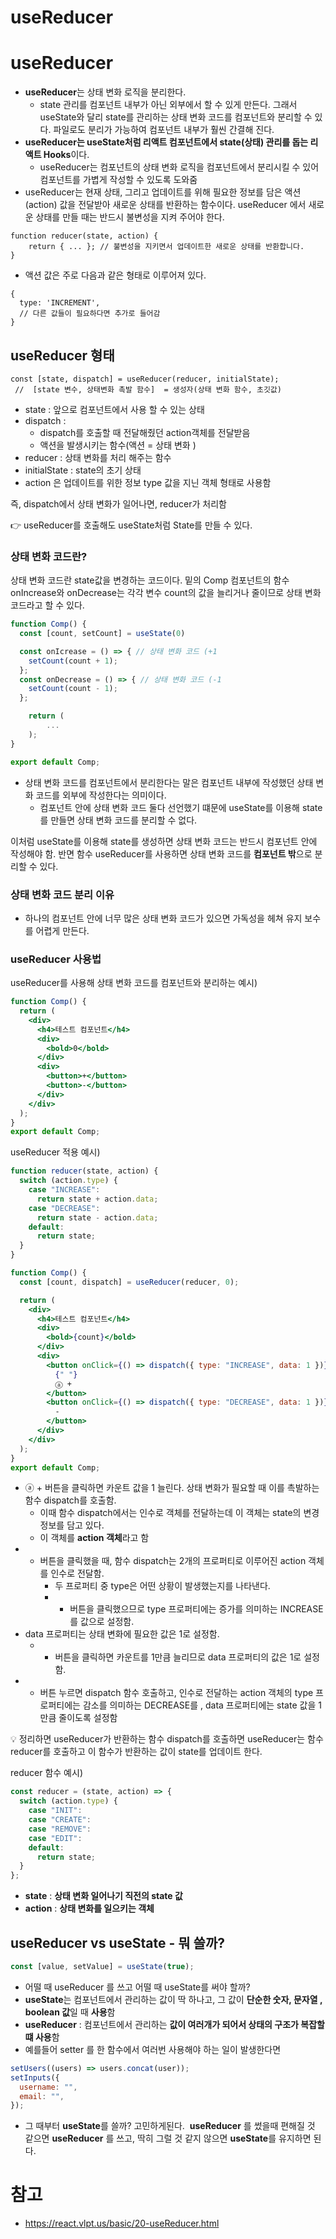 # useReducer

# **useReducer**

- **useReducer**는 상태 변화 로직을 분리한다.
  - state 관리를 컴포넌트 내부가 아닌 외부에서 할 수 있게 만든다. 그래서 useState와 달리 state를 관리하는 상태 변화 코드를 컴포넌트와 분리할 수 있다. 파일로도 분리가 가능하여 컴포넌트 내부가 훨씬 간결해 진다.
- **useReducer는 useState처럼 리액트 컴포넌트에서 state(상태) 관리를 돕는 리액트 Hooks**이다.
  - useReducer는 컴포넌트의 상태 변화 로직을 컴포넌트에서 분리시킬 수 있어 컴포넌트를 가볍게 작성할 수 있도록 도와줌
- useReducer는 현재 상태, 그리고 업데이트를 위해 필요한 정보를 담은 액션(action) 값을 전달받아 새로운 상태를 반환하는 함수이다. useReducer 에서 새로운 상태를 만들 때는 반드시 불변성을 지켜 주어야 한다.

```
function reducer(state, action) {
	return { ... }; // 불변성을 지키면서 업데이트한 새로운 상태를 반환합니다.
}
```

- 액션 값은 주로 다음과 같은 형태로 이루어져 있다.

```
{
  type: 'INCREMENT',
  // 다른 값들이 필요하다면 추가로 들어감
}
```

## **useReducer 형태**

```
const [state, dispatch] = useReducer(reducer, initialState);
 //  [state 변수, 상태변화 촉발 함수]  = 생성자(상태 변화 함수, 초깃값)
```

- state : 앞으로 컴포넌트에서 사용 할 수 있는 상태
- dispatch :
  - dispatch를 호출할 때 전달해줬던 action객체를 전달받음
  - 액션을 발생시키는 함수(액션 = 상태 변화 )
- reducer : 상태 변화를 처리 해주는 함수
- initialState : state의 초기 상태
- action 은 업데이트를 위한 정보 type 값을 지닌 객체 형태로 사용함

즉, dispatch에서 상태 변화가 일어나면, reducer가 처리함

<aside>
👉 useReducer를 호출해도 useState처럼 State를 만들 수 있다.

</aside>

### 상태 변화 코드란?

상태 변화 코드란 state값을 변경하는 코드이다. 밑의 Comp 컴포넌트의 함수 onIncrease와 onDecrease는 각각 변수 count의 값을 늘리거나 줄이므로 상태 변화 코드라고 할 수 있다.

```jsx
function Comp() {
  const [count, setCount] = useState(0)

  const onIcrease = () => { // 상태 변화 코드 (+1
    setCount(count + 1);
  };
  const onDecrease = () => { // 상태 변화 코드 (-1
    setCount(count - 1);
  };

	return (
		...
	);
}

export default Comp;
```

- 상태 변화 코드를 컴포넌트에서 분리한다는 말은 컴포넌트 내부에 작성했던 상태 변화 코드를 외부에 작성한다는 의미이다.
  - 컴포넌트 안에 상태 변화 코드 둘다 선언했기 떄문에 useState를 이용해 state를 만들면 상태 변화 코드를 분리할 수 없다.

이처럼 useState를 이용해 state를 생성하면 상태 변화 코드는 반드시 컴포넌트 안에 작성해야 함. 반면 함수 useReducer를 사용하면 상태 변화 코드를 **컴포넌트 밖**으로 분리할 수 있다.

### 상태 변화 코드 분리 이유

- 하나의 컴포넌트 안에 너무 많은 상태 변화 코드가 있으면 가독성을 헤쳐 유지 보수를 어렵게 만든다.

### useReducer 사용법

useReducer를 사용해 상태 변화 코드를 컴포넌트와 분리하는 예시)

```jsx
function Comp() {
  return (
    <div>
      <h4>테스트 컴포넌트</h4>
      <div>
        <bold>0</bold>
      </div>
      <div>
        <button>+</button>
        <button>-</button>
      </div>
    </div>
  );
}
export default Comp;
```

useReducer 적용 예시)

```jsx
function reducer(state, action) {
  switch (action.type) {
    case "INCREASE":
      return state + action.data;
    case "DECREASE":
      return state - action.data;
    default:
      return state;
  }
}

function Comp() {
  const [count, dispatch] = useReducer(reducer, 0);

  return (
    <div>
      <h4>테스트 컴포넌트</h4>
      <div>
        <bold>{count}</bold>
      </div>
      <div>
        <button onClick={() => dispatch({ type: "INCREASE", data: 1 })}>
          {" "}
          ⓐ +
        </button>
        <button onClick={() => dispatch({ type: "DECREASE", data: 1 })}>
          -
        </button>
      </div>
    </div>
  );
}
export default Comp;
```

- ⓐ + 버튼을 클릭하면 카운트 값을 1 늘린다. 상태 변화가 필요할 때 이를 촉발하는 함수 dispatch를 호출함.
  - 이때 함수 dispatch에서는 인수로 객체를 전달하는데 이 객체는 state의 변경 정보를 담고 있다.
  - 이 객체를 **action 객체**라고 함
- - 버튼을 클릭했을 때, 함수 dispatch는 2개의 프로퍼티로 이루어진 action 객체를 인수로 전달함.
    - 두 프로퍼티 중 type은 어떤 상황이 발생했는지를 나타낸다.
    - - 버튼을 클릭했으므로 type 프로퍼티에는 증가를 의미하는 INCREASE를 값으로 설정함.
- data 프로퍼티는 상태 변화에 필요한 값은 1로 설정함.
  - - 버튼을 클릭하면 카운트를 1만큼 늘리므로 data 프로퍼티의 값은 1로 설정함.
- - 버튼 누르면 dispatch 함수 호출하고, 인수로 전달하는 action 객체의 type 프로퍼티에는 감소를 의미하는 DECREASE를 , data 프로퍼티에는 state 값을 1만큼 줄이도록 설정함

<aside>
💡 정리하면 useReducer가 반환하는 함수 dispatch를 호출하면 useReducer는 함수 reducer를 호출하고 이 함수가 반환하는 값이 state를 업데이트 한다.

</aside>

reducer 함수 예시)

```jsx
const reducer = (state, action) => {
  switch (action.type) {
    case "INIT":
    case "CREATE":
    case "REMOVE":
    case "EDIT":
    default:
      return state;
  }
};
```

- **state** : **상태 변화 일어나기 직전의 state 값**
- **action** : **상태 변화를 일으키는 객체**

## useReducer vs useState **- 뭐 쓸까?**

```jsx
const [value, setValue] = useState(true);
```

- 어떨 때 useReducer 를 쓰고 어떨 때 useState를 써야 할까?
- **useState**는 컴포넌트에서 관리하는 값이 딱 하나고, 그 값이 **단순한 숫자, 문자열 , boolean 값**일 때 **사용**함
- **useReducer** : 컴포넌트에서 관리하는 **값이 여러개가 되어서 상태의 구조가 복잡할 떄 사용**함
- 예를들어 setter 를 한 함수에서 여러번 사용해야 하는 일이 발생한다면

```jsx
setUsers((users) => users.concat(user));
setInputs({
  username: "",
  email: "",
});
```

- 그 때부터 **useState**를 쓸까? 고민하게된다.  **useReducer** 를 썼을때 편해질 것 같으면 **useReducer** 를 쓰고, 딱히 그럴 것 같지 않으면 **useState**를 유지하면 된다.

# 참고

- https://react.vlpt.us/basic/20-useReducer.html
